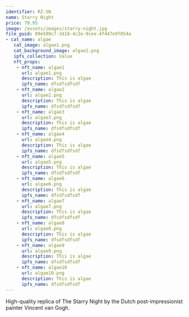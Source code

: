 ```yaml
---
identifier: RZ-SN
name: Starry Night
price: 79.95
image: /assets/images/starry-night.jpg
file_guid: 09e589c7-3d18-4c2e-9cee-4f447e9f054a
- cat_name: algae
   cat_image: algae1.png
   cat_background_image: algae2.png
   ipfs_collection: Value
   nft_props:
    - nft_name: algae1
      url: algae1.png
      description: This is algae
      ipfs_name: dfsdfsdfsdf
    - nft_name: algae2
      url: algae2.png
      description: This is algae
      ipfs_name: dfsdfsdfsdf
    - nft_name: algae3
      url: algae3.png
      description: This is algae
      ipfs_name: dfsdfsdfsdf
    - nft_name: algae4
      url: algae4.png
      description: This is algae
      ipfs_name: dfsdfsdfsdf
    - nft_name: algae5
      url: algae5.png
      description: This is algae
      ipfs_name: dfsdfsdfsdf
    - nft_name: algae6
      url: algae6.png
      description: This is algae
      ipfs_name: dfsdfsdfsdf
    - nft_name: algae7
      url: algae7.png
      description: This is algae
      ipfs_name: dfsdfsdfsdf
    - nft_name: algae8
      url: algae8.png
      description: This is algae
      ipfs_name: dfsdfsdfsdf
    - nft_name: algae9
      url: algae9.png
      description: This is algae
      ipfs_name: dfsdfsdfsdf
    - nft_name: algae10
      url: algae10.png
      description: This is algae
      ipfs_name: dfsdfsdfsdf
---
```

High-quality replica of The Starry Night by the Dutch post-impressionist painter Vincent van Gogh.